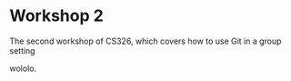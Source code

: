 # Workshop 2

The second workshop of CS326, which covers how to use Git in a group setting

wololo.
